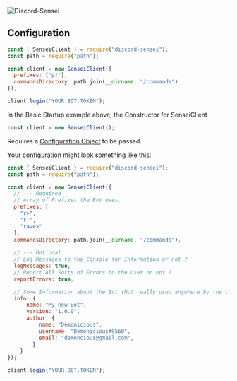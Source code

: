 ![Discord-Sensei](https://discord-sensei.js.org/img/logo.27982581.png)

## Configuration

```javascript
const { SenseiClient } = require("discord-sensei");
const path = require("path");

const client = new SenseiClient({
  prefixes: ["p!"],
  commandsDirectory: path.join(__dirname, "/commands")
});

client.login("YOUR.BOT.TOKEN");
```

In the Basic Startup example above, the Constructor for SenseiClient
```javascript
const client = new SenseiClient();
```

Requires a [Configuration Object](https://discord-sensei.js.org/#/docs/main/stable/typedef/Config) to be passed.

Your configuration might look something like this:

```javascript
const { SenseiClient } = require("discord-sensei");
const path = require("path");

const client = new SenseiClient({
  // --- Required
  // Array of Prefixes the Bot uses.
  prefixes: [
    "r>",
    "r!",
    "rave>"
  ],
  commandsDirectory: path.join(__dirname, "/commands"),
  
  // --- Optional
  // Log Messages to the Console for Information or not ?
  logMessages: true,
  // Report All Sorts of Errors to the User or not ?
  reportErrors: true,

  // Some Information about the Bot (Not really used anywhere by the class, just there for..when you need it)
  info: {
      name: "My new Bot",
      version: "1.0.0",
      author: {
          name: "Demonicious",
          username: "Demonicious#9560",
          email: "demoncious@gmail.com",
        }
    }
});

client.login("YOUR.BOT.TOKEN");
```
